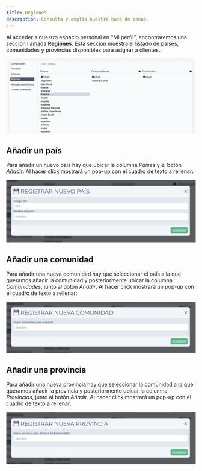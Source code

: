 ```yaml
---
title: Regiones
description: Consulta y amplía nuestra base de zonas.
---
```


Al acceder a nuestro espacio personal en "Mi perfil", encontraremos una sección llamada **Regiones**. Esta sección muestra el listado de paises, comunidades y provincias disponibles para asignar a clientes.

![Regiones](../../../../assets/images/guia/regiones.png "Regiones")

## Añadir un país

Para añadir un nuevo país hay que ubicar la columna _Paises_ y el botón _Añadir_. Al hacer click mostrará un pop-up con el cuadro de texto a rellenar:

![Nuevo país](../../../../assets/images/guia/regiones-pais.png "Nuevo país")

## Añadir una comunidad

Para añadir una nueva comunidad hay que seleccionar el país a la que queramos añadir la comunidad y posteriormente ubicar la columna _Comunidades_, junto al botón _Añadir_. Al hacer click mostrará un pop-up con el cuadro de texto a rellenar:

![Nueva comunidad](../../../../assets/images/guia/regiones-comunidad.png "Nueva comunidad")

## Añadir una provincia

Para añadir una nueva provincia hay que seleccionar la comunidad a la que queramos añadir la provincia y posteriormente ubicar la columna _Provincias_, junto al botón _Añadir_. Al hacer click mostrará un pop-up con el cuadro de texto a rellenar:

![Nueva provincia](../../../../assets/images/guia/regiones-provincia.png "Nueva provincia")
